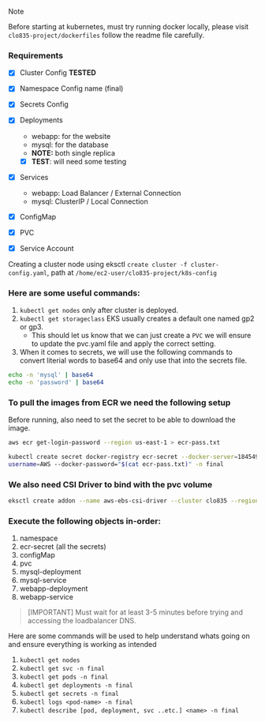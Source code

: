 >[!NOTE]
Before starting at kubernetes, must try running docker locally, please visit `clo835-project/dockerfiles` follow the readme file carefully.

### Requirements
- [x] Cluster Config **TESTED**
- [x] Namespace Config name (final)
- [x] Secrets Config
- [x] Deployments
    - webapp: for the website
    - mysql: for the database
    - **NOTE:** both single replica
    - [x] **TEST**: will need some testing
- [x] Services
    - webapp: Load Balancer / External Connection
    - mysql: ClusterIP / Local Connection
- [x] ConfigMap
- [x] PVC
- [x] Service Account


Creating a cluster node using eksctl `create cluster -f cluster-config.yaml`, path at `/home/ec2-user/clo835-project/k8s-config`

### Here are some useful commands:
1. `kubectl get nodes` only after cluster is deployed.
2. `kubectl get storageclass` EKS usually creates a default one named gp2 or gp3.
    - This should let us know that we can just create a `PVC` we will ensure to update the pvc.yaml file and apply the correct setting.
3. When it comes to secrets, we will use the following commands to convert literial words to base64 and only use that into the secrets file.

```bash
echo -n 'mysql' | base64
echo -n 'password' | base64
```

### To pull the images from ECR we need the following setup
Before running, also need to set the secret to be able to download the image.

```bash
aws ecr get-login-password --region us-east-1 > ecr-pass.txt
```

```bash
kubectl create secret docker-registry ecr-secret --docker-server=184549016595.dkr.ecr.us-east-1.amazonaws.com --docker-
username=AWS --docker-password="$(cat ecr-pass.txt)" -n final
```


### We also need CSI Driver to bind with the pvc volume

```bash
eksctl create addon --name aws-ebs-csi-driver --cluster clo835 --region us-east-1 --force
```

### Execute the following objects in-order:
1. namespace
2. ecr-secret (all the secrets)
3. configMap
4. pvc
5. mysql-deployment
6. mysql-service
7. webapp-deployment
8. webapp-service

>[IMPORTANT]
Must wait for at least 3-5 minutes before trying and accessing the loadbalancer DNS.

Here are some commands will be used to help understand whats going on and ensure everything is working as intended

1. `kubectl get nodes`
2. `kubectl get svc -n final`
3. `kubectl get pods -n final`
4. `kubectl get deployments -n final`
5. `kubectl get secrets -n final`
6. `kubectl logs <pod-name> -n final`
7. `kubectl describe [pod, deployment, svc ..etc.] <name> -n final`

